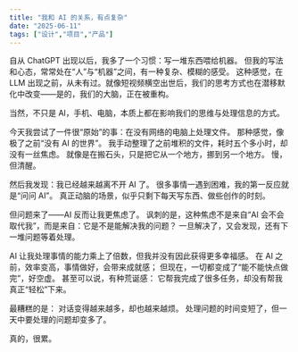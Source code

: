 ```yaml
---
title: "我和 AI 的关系，有点复杂"
date: "2025-06-11"
tags: ["设计","项目","产品"]
---
```


自从 ChatGPT 出现以后，我多了一个习惯：写一堆东西喂给机器。
但我的写法和心态，常常处在“人”与“机器”之间，有一种复杂、模糊的感受。
这种感觉，在 LLM 出现之前，从未有过。就像短视频横空出世后，我们的思考方式也在潜移默化中改变——是的，我们的大脑，正在被重构。

当然，不只是 AI，手机、电脑，本质上都在影响我们的思维与处理信息的方式。

今天我尝试了一件很“原始”的事：在没有网络的电脑上处理文件。
那种感觉，像极了之前“没有 AI 的世界”。
我手动整理了之前堆积的文件，耗时五个多小时，却没有一丝焦虑。
就像是在搬石头，只是把它从一个地方，挪到另一个地方。
慢，但清醒。

然后我发现：我已经越来越离不开 AI 了。
很多事情一遇到困难，我的第一反应就是“问问 AI”。
真正动脑的场景，似乎只剩下每天写东西、做些创作的时刻。

但问题来了——AI 反而让我更焦虑了。
讽刺的是，这种焦虑不是来自“AI 会不会取代我”，而是来自：它是不是能解决我的问题？
一旦解决了，又会发现，还有下一堆问题等着处理。

AI 让我处理事情的能力乘上了倍数，但我并没有因此获得更多幸福感。
在 AI 之前，效率变高，事情做好，会带来成就感；
但现在，一切都变成了“能不能快点做完”，好空虚。
甚至可以说，有种荒诞感：
它帮我完成了很多任务，却没有帮我真正“轻松”下来。

最糟糕的是：
对话变得越来越多，却也越来越烦。
处理问题的时间变短了，但一天中要处理的问题却变多了。

真的，很累。
